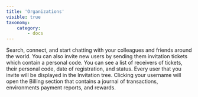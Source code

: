 ```yaml
---
title: 'Organizations'
visible: true
taxonomy:
    category:
        - docs
---
```


Search, connect, and start chatting with your colleagues and friends around the world. You can also invite new users by sending them invitation tickets which contain a personal code. You can see a list of receivers of tickets, their personal code, date of registration, and status. Every user that you invite will be displayed in the Invitation tree. Clicking your username will open the Billing section that contains a journal of transactions, environments payment reports, and rewards.